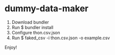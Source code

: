# dummy-data-maker
1. Download bundler
2. Run $ bundler install
3. Configure thon.csv.json
4. Run $ faked_csv -i thon.csv.json -o example.csv

Enjoy!
